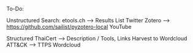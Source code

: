 To-Do:

Unstructured Search:
  etools.ch --> Results List
  Twitter
  Zotero --> https://github.com/sailist/pyzotero-local
  YouTube

Structured
ThaiCert --> Description / Tools, Links Harvest to Wordcloud
ATT&CK --> TTPS
Wordcloud

